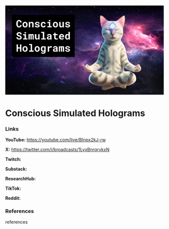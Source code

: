 ![thumbnail](thumbnail.png)

# Conscious Simulated Holograms

### Links

**YouTube:** https://youtube.com/live/BInpx2kJ-rw

**X:** https://twitter.com/i/broadcasts/1LyxBnrqrvkxN

**Twitch:**

**Substack:**

**ResearchHub:**

**TikTok:**

**Reddit:**

### References

references
